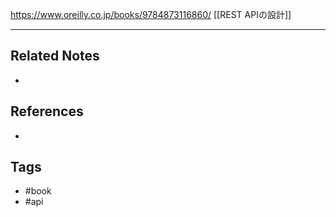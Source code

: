 https://www.oreilly.co.jp/books/9784873116860/
[[REST APIの設計]]

---
## Related Notes
- 

## References
- 

## Tags
- #book 
- #api